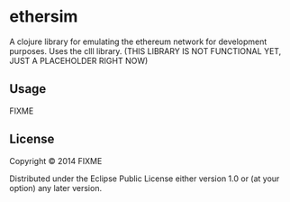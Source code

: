 # ethersim

A clojure library for emulating the ethereum network for development purposes. Uses the clll library. (THIS LIBRARY IS NOT FUNCTIONAL YET, JUST A PLACEHOLDER RIGHT NOW)

## Usage

FIXME

## License

Copyright © 2014 FIXME

Distributed under the Eclipse Public License either version 1.0 or (at
your option) any later version.
